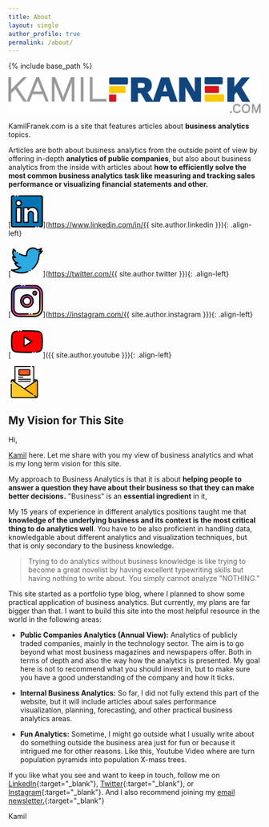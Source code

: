 ```yaml
---
title: About
layout: single
author_profile: true
permalink: /about/
---
```


{% include base_path %}

![kamilfranek.com logo](/assets/images/branding/logo_kamilfranek_com.png)

KamilFranek.com is a site that features articles about **business analytics** topics. 

Articles are both about business analytics from the outside point of view by offering in-depth **analytics of public companies**, but also about business analytics from the inside with articles about **how to efficiently solve the most common business analytics task like measuring and tracking sales performance or visualizing financial statements and other.**

[![LinkedIn Logo](/assets/images/icons/social_linkedin.png)](https://www.linkedin.com/in/{{ site.author.linkedin }}){: .align-left}

[![Twitter Logo](/assets/images/icons/social_twitter.png)](https://twitter.com/{{ site.author.twitter }}){: .align-left}

[![Instagram Logo](/assets/images/icons/social_instagram.png)](https://instagram.com/{{ site.author.instagram }}){: .align-left}

[![YouTube Logo](/assets/images/icons/social_youtube.png)]({{ site.author.youtube }}){: .align-left}

[![Newsletter Logo](/assets/images/icons/social_newsletter.png)](http://eepurl.com/dPx9qz)

## My Vision for This Site

Hi,

[Kamil](/about-kamilfranek/) here. Let me share with you my view of business analytics and what is my long term vision for this site.

My approach to Business Analytics is that it is about **helping people to answer a question they have about their business so that they can make better decisions.** "Business" is an **essential ingredient** in it, 

My 15 years of experience in different analytics positions taught me that **knowledge of the underlying business and its context is the most critical thing to do analytics well**. You have to be also proficient in handling data, knowledgable about different analytics and visualization techniques, but that is only secondary to the business knowledge. 

> Trying to do analytics without business knowledge is like trying to become a great novelist by having excellent typewriting skills but having nothing to write about. You simply cannot analyze "NOTHING."

This site started as a portfolio type blog, where I planned to show some practical application of business analytics. But currently, my plans are far bigger than that. I want to build this site into the most helpful resource in the world in the following areas:

- **Public Companies Analytics (Annual View):** Analytics of publicly traded companies, mainly in the technology sector. The aim is to go beyond what most business magazines and newspapers offer. Both in terms of depth and also the way how the analytics is presented. My goal here is not to recommend what you should invest in, but to make sure you have a  good understanding of the company and how it ticks.

- **Internal Business Analytics:** So far, I did not fully extend this part of the website, but it will include articles about sales performance visualization, planning, forecasting, and other practical business analytics areas.

- **Fun Analytics:** Sometime, I might go outside what I usually write about do something outside the business area just for fun or because it intrigued me for other reasons. Like this, Youtube Video where are turn population pyramids into population X-mass trees. 

If you like what you see and want to keep in touch, follow me on [LinkedIn](https://www.linkedin.com/in/kamilfranek/){:target="_blank"}, [Twitter](https://twitter.com/TheKamilFranek){:target="_blank"}, or [Instagram](https://www.instagram.com/TheKamilFranek/){:target="_blank"}. And I also recommend joining my [email newsletter.]("http://eepurl.com/dPx9qz){:target="_blank"}

Kamil
